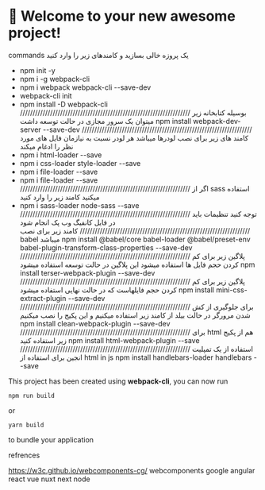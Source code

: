 # 🚀 Welcome to your new awesome project!

commands 
یک پروزه خالی بسازید و کامندهای زیر را وارد کنید
* npm init -y
* npm i -g webpack-cli
* npm i webpack webpack-cli --save-dev
* webpack-cli init
* npm install -D webpack-cli
////////////////////////////////////////////////////////////////////
بوسیله کتابخانه زیر میتوان یک سرور
مجازی در حالت توسعه داشت
npm install webpack-dev-server --save-dev
////////////////////////////////////////////////////////////////////
کامند های زیر برای نصب لودرها میباشد
هر لودر نسبت به نیازمان فایل های مورد نظر را ادغام میکند
* npm i html-loader --save
* npm i css-loader style-loader --save
* npm i file-loader --save
* npm i file-loader --save
////////////////////////////////////////////////////////////////////
اگر از
sass
استفاده میکنید کامند زیر را وارد کنید
* npm i sass-loader node-sass --save
////////////////////////////////////////////////////////////////////
توجه کنید تنظیمات باید در فایل کانفیگ وب پک انجام شود
////////////////////////////////////////////////////////////////////
کامند زیر برای نصب
babel
میباشد
npm install @babel/core babel-loader @babel/preset-env babel-plugin-transform-class-properties --save-dev
////////////////////////////////////////////////////////////////////
پلاگین زیر برای کم کردن حجم فایل ها استفاده میشود
این پلاگین در حالت توسعه استفاده میشود
npm install terser-webpack-plugin --save-dev
////////////////////////////////////////////////////////////////////
پلاگین زیر برای کم کردن حجم فایلهاست
که در حالت نهایی استفاده میشود
npm install mini-css-extract-plugin --save-dev
////////////////////////////////////////////////////////////////////
برای جلوگیری از کش شدن مرورگر در حالت بیلد 
از کامند زیر استفاده میکنیم و این پکیج
را نصب میکنیم
npm install clean-webpack-plugin --save-dev
////////////////////////////////////////////////////////////////////
برای 
html
هم از پکیج زیر استفاده کنید
npm install html-webpack-plugin --save
////////////////////////////////////////////////////////////////////
استفاده از یک تمپلیت انجین برای استفاده از 
html in js
npm install handlebars-loader handlebars --save

This project has been created using **webpack-cli**, you can now run

```
npm run build
```

or

```
yarn build
```

to bundle your application

refrences

https://w3c.github.io/webcomponents-cg/
webcomponents
google
angular
react
vue
nuxt
next
node